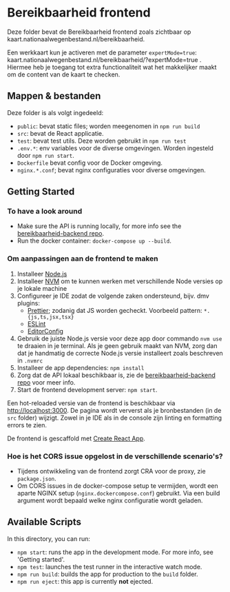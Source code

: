 # Bereikbaarheid frontend
Deze folder bevat de Bereikbaarheid frontend zoals zichtbaar op kaart.nationaalwegenbestand.nl/bereikbaarheid.

Een werkkaart kun je activeren met de parameter `expertMode=true`: kaart.nationaalwegenbestand.nl/bereikbaarheid/?expertMode=true . Hiermee heb je toegang tot extra functionaliteit wat het makkelijker maakt om de content van de kaart te checken.

## Mappen & bestanden
Deze folder is als volgt ingedeeld:

* `public`: bevat static files; worden meegenomen in `npm run build`
* `src`: bevat de React applicatie.
* `test`: bevat test utils. Deze worden gebruikt in `npm run test`
* `.env.*`: env variables voor de diverse omgevingen. Worden ingesteld door `npm run start`.
* `Dockerfile` bevat config voor de Docker omgeving.
* `nginx.*.conf`; bevat nginx configuraties voor diverse omgevingen.

## Getting Started

### To have a look around
- Make sure the API is running locally, for more info see the [bereikbaarheid-backend repo](https://github.com/GemeenteUtrecht/bereikbaarheid-backend).
- Run the docker container: `docker-compose up --build`.

### Om aanpassingen aan de frontend te maken
1. Installeer [Node.js](https://nodejs.org/en/)
2. Installeer [NVM](https://github.com/nvm-sh/nvm) om te kunnen werken met verschillende Node versies op je lokale machine
3. Configureer je IDE zodat de volgende zaken ondersteund, bijv. dmv plugins:
   - [Prettier](https://prettier.io/); zodanig dat JS worden gecheckt. Voorbeeld pattern: `*.{js,ts,jsx,tsx}`
   - [ESLint](https://eslint.org/)
   - [EditorConfig](https://editorconfig.org/)
4. Gebruik de juiste Node.js versie voor deze app door commando `nvm use` te draaien in je terminal. Als je geen gebruik maakt van NVM, zorg dan dat je handmatig de correcte Node.js versie installeert zoals beschreven in `.nvmrc`
5. Installeer de app dependencies: `npm install`
6. Zorg dat de API lokaal beschikbaar is, zie de [bereikbaarheid-backend repo](https://github.com/GemeenteUtrecht/bereikbaarheid-backend) voor meer info.
7. Start de frontend development server: `npm start`.

Een hot-reloaded versie van de frontend is beschikbaar via [http://localhost:3000](http://localhost:3000). De pagina wordt ververst als je bronbestanden (in de `src` folder) wijzigt. Zowel in je IDE als in de console zijn linting en formatting errors te zien.

De frontend is gescaffold met [Create React App](https://github.com/facebook/create-react-app).

### Hoe is het CORS issue opgelost in de verschillende scenario's?
- Tijdens ontwikkeling van de frontend zorgt CRA voor de proxy, zie `package.json`. 
- Om CORS issues in de docker-compose setup te vermijden, wordt een aparte NGINX setup (`nginx.dockercompose.conf`) gebruikt. Via een build argument wordt bepaald welke nginx configuratie wordt geladen.

## Available Scripts
In this directory, you can run:

- `npm start`: runs the app in the development mode. For more info, see 'Getting started'.
- `npm test`: launches the test runner in the interactive watch mode.
- `npm run build`: builds the app for production to the `build` folder.
- `npm run eject`: this app is currently **not** ejected.
